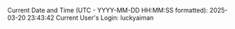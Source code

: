 Current Date and Time (UTC - YYYY-MM-DD HH:MM:SS formatted): 2025-03-20 23:43:42
Current User's Login: luckyaiman
